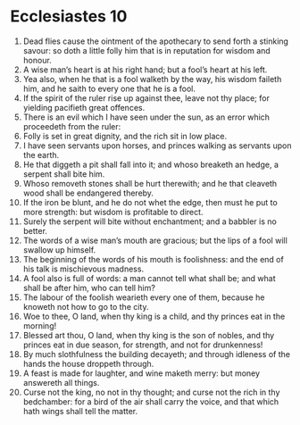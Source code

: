 ﻿# Ecclesiastes 10
1. Dead flies cause the ointment of the apothecary to send forth a stinking savour: so doth a little folly him that is in reputation for wisdom and honour. 
2. A wise man’s heart is at his right hand; but a fool’s heart at his left. 
3. Yea also, when he that is a fool walketh by the way, his wisdom faileth him, and he saith to every one that he is a fool. 
4. If the spirit of the ruler rise up against thee, leave not thy place; for yielding pacifieth great offences. 
5. There is an evil which I have seen under the sun, as an error which proceedeth from the ruler: 
6. Folly is set in great dignity, and the rich sit in low place. 
7. I have seen servants upon horses, and princes walking as servants upon the earth. 
8. He that diggeth a pit shall fall into it; and whoso breaketh an hedge, a serpent shall bite him. 
9. Whoso removeth stones shall be hurt therewith; and he that cleaveth wood shall be endangered thereby. 
10. If the iron be blunt, and he do not whet the edge, then must he put to more strength: but wisdom is profitable to direct. 
11. Surely the serpent will bite without enchantment; and a babbler is no better. 
12. The words of a wise man’s mouth are gracious; but the lips of a fool will swallow up himself. 
13. The beginning of the words of his mouth is foolishness: and the end of his talk is mischievous madness. 
14. A fool also is full of words: a man cannot tell what shall be; and what shall be after him, who can tell him? 
15. The labour of the foolish wearieth every one of them, because he knoweth not how to go to the city. 
16.  Woe to thee, O land, when thy king is a child, and thy princes eat in the morning! 
17. Blessed art thou, O land, when thy king is the son of nobles, and thy princes eat in due season, for strength, and not for drunkenness! 
18.  By much slothfulness the building decayeth; and through idleness of the hands the house droppeth through. 
19.  A feast is made for laughter, and wine maketh merry: but money answereth all things. 
20.  Curse not the king, no not in thy thought; and curse not the rich in thy bedchamber: for a bird of the air shall carry the voice, and that which hath wings shall tell the matter. 

